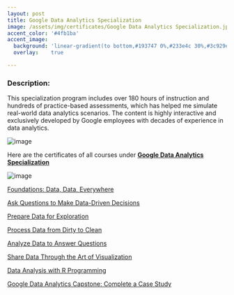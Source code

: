 ```yaml
---
layout: post
title: Google Data Analytics Specialization
image: /assets/img/certificates/Google Data Analytics Specialization.jpg 
accent_color: '#4fb1ba'
accent_image: 
  background: 'linear-gradient(to bottom,#193747 0%,#233e4c 30%,#3c929e 50%,#d5d5d4 70%,#cdccc8 100%)'
  overlay:    true

---
```


### Description:
This specialization program includes over 180 hours of instruction and hundreds of practice-based assessments, which has helped me simulate real-world data analytics scenarios. The content is highly interactive and exclusively developed by Google employees with decades of experience in data analytics. 

![image](https://user-images.githubusercontent.com/37147511/147879845-7406e766-f112-41e8-8953-acf1f39b33bb.png)

Here are the certificates of all courses under [**Google Data Analytics Specialization**](https://www.coursera.org/account/accomplishments/specialization/certificate/4RYVX8898WH7)

![image](https://user-images.githubusercontent.com/37147511/147879845-7406e766-f112-41e8-8953-acf1f39b33bb.png)

[Foundations: Data, Data, Everywhere](https://www.coursera.org/account/accomplishments/certificate/T7EAFTUGA4VS)

[Ask Questions to Make Data-Driven Decisions](https://www.coursera.org/account/accomplishments/certificate/GAFC9JXRKY5L)

[Prepare Data for Exploration](https://www.coursera.org/account/accomplishments/certificate/RX6ABPMN7PH4)

[Process Data from Dirty to Clean](https://www.coursera.org/account/accomplishments/certificate/2G2QP6MBD3SP)

[Analyze Data to Answer Questions](https://www.coursera.org/account/accomplishments/certificate/5MNTGLUW5U6K)

[Share Data Through the Art of Visualization](https://www.coursera.org/account/accomplishments/certificate/BUTKCFBNESBD)

[Data Analysis with R Programming](https://www.coursera.org/account/accomplishments/certificate/LY759PSPFB4C)

[Google Data Analytics Capstone: Complete a Case Study](https://www.coursera.org/account/accomplishments/certificate/2YLM9PYGWHZN)


